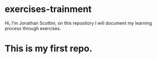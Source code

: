# exercises-trainment

Hi, I'm Jonathan Scottini, on this repository I will document my learning process through exercises.

# This is my first repo.
